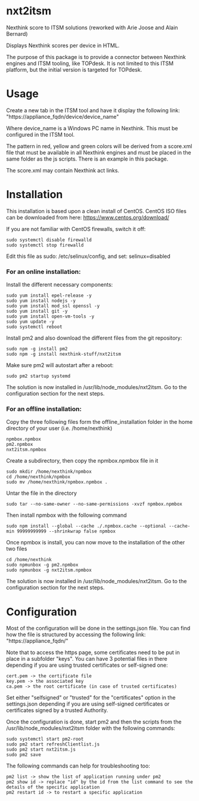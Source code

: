 # nxt2itsm
Nexthink score to ITSM solutions (reworked with Arie Joose and Alain Bernard)

Displays Nexthink scores per device in HTML.

The purpose of this package is to provide a connector between Nexthink engines and ITSM tooling, like TOPdesk. It is not limited to this ITSM platform, but the initial version is targeted for TOPdesk.

# Usage 

Create a new tab in the ITSM tool and have it display the following link: "https://appliance_fqdn/device/device_name"

Where device_name is a Windows PC name in Nexthink. This must be configured in the ITSM tool.

The pattern in red, yellow and green colors will be derived from a score.xml file that must be available in all Nexthink engines and must be placed in the same folder as the js scripts. There is an example in this package.

The score.xml may contain Nexthink act links.

# Installation

This installation is based upon a clean install of CentOS. CentOS ISO files can be downloaded from here: https://www.centos.org/download/

If you are not familiar with CentOS firewalls, switch it off:

	sudo systemctl disable firewalld
	sudo systemctl stop firewalld

Edit this file as sudo: /etc/selinux/config, and set: selinux=disabled

### For an online installation:

Install the different necessary components:

	sudo yum install epel-release -y
	sudo yum install nodejs -y
	sudo yum install mod_ssl openssl -y
	sudo yum install git -y
	sudo yum install open-vm-tools -y
	sudo yum update -y 
	sudo systemctl reboot

Install pm2 and also download the different files from the git repository:

	sudo npm -g install pm2
	sudo npm -g install nexthink-stuff/nxt2itsm

Make sure pm2 will autostart after a reboot:

	sudo pm2 startup systemd

The solution is now installed in /usr/lib/node_modules/nxt2itsm. Go to the configuration section for the next steps.

### For an offline installation:

Copy the three following files form the offline_installation folder in the home directory of your user (i.e. /home/nexthink)

	npmbox.npmbox
	pm2.npmbox
	nxt2itsm.npmbox

Create a subdirectory, then copy the npmbox.npmbox file in it

	sudo mkdir /home/nexthink/npmbox
	cd /home/nexthink/npmbox
	sudo mv /home/nexthink/npmbox.npmbox .
	
Untar the file in the directory

	sudo tar --no-same-owner --no-same-permissions -xvzf npmbox.npmbox

Then install npmbox with the following command

	sudo npm install --global --cache ./.npmbox.cache --optional --cache-min 99999999999 --shrinkwrap false npmbox
	
Once npmbox is install, you can now move to the installation of the other two files

	cd /home/nexthink
	sudo npmunbox -g pm2.npmbox
	sudo npmunbox -g nxt2itsm.npmbox

The solution is now installed in /usr/lib/node_modules/nxt2itsm. Go to the configuration section for the next steps.

# Configuration

Most of the configuration will be done in the settings.json file. You can find how the file is structured by accessing the following link: "https://appliance_fqdn/"

Note that to access the https page, some certificates need to be put in place in a subfolder "keys". You can have 3 potential files in there depending if you are using trusted certificates or self-signed one: 

	cert.pem -> the certificate file
	key.pem -> the associated key
	ca.pem -> the root certificate (in case of trusted certificates)

Set either "selfsigned" or "trusted" for the "certificates" option in the settings.json depending if you are using self-signed certificates or certificates signed by a trusted Authority.

Once the configuration is done, start pm2 and then the scripts from the /usr/lib/node_modules/nxt2itsm folder with the following commands:

	sudo systemctl start pm2-root
	sudo pm2 start refreshClientlist.js
	sudo pm2 start nxt2itsm.js
	sudo pm2 save

The following commands can help for troubleshooting too:

	pm2 list -> show the list of application running under pm2
	pm2 show id -> replace "id" by the id from the list command to see the details of the specific application
	pm2 restart id -> to restart a specific application

